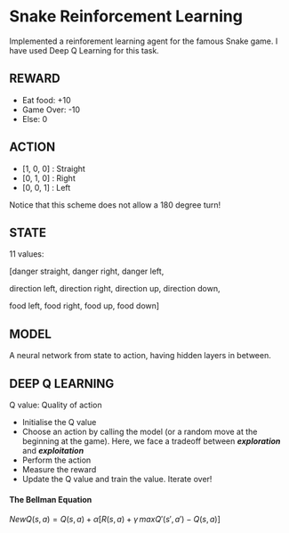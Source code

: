 # Snake Reinforcement Learning
Implemented a reinforement learning agent for the famous Snake game. I have used Deep Q Learning for this task.

## REWARD
<ul>
    <li> Eat food: +10
    <li> Game Over: -10
    <li> Else: 0
</ul>

## ACTION
<ul>
    <li> [1, 0, 0] : Straight
    <li> [0, 1, 0] : Right
    <li> [0, 0, 1] : Left
</ul>
Notice that this scheme does not allow a 180 degree turn!

## STATE
11 values:

[danger straight, danger right, danger left,

direction left, direction right,
direction up, direction down,

food left, food right,
food up, food down]

## MODEL
A neural network from state to action, having hidden layers in between.

## DEEP Q LEARNING
Q value: Quality of action

<ul>
    <li> Initialise the Q value
    <li> Choose an action by calling the model (or a random move at the beginning at the game). Here, we face a tradeoff between <i><b>exploration</b></i> and <i><b>exploitation</b></i>
    <li> Perform the action
    <li> Measure the reward
    <li> Update the Q value and train the value. Iterate over!
</ul>

#### The Bellman Equation
$NewQ(s, a) = Q(s, a) + \alpha[R(s, a) + \gamma\, maxQ'(s', a') - Q(s, a)]$
